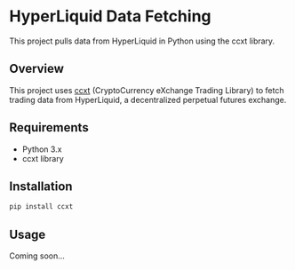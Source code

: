 # HyperLiquid Data Fetching

This project pulls data from HyperLiquid in Python using the ccxt library.

## Overview

This project uses [ccxt](https://github.com/ccxt/ccxt) (CryptoCurrency eXchange Trading Library) to fetch trading data from HyperLiquid, a decentralized perpetual futures exchange.

## Requirements

- Python 3.x
- ccxt library

## Installation

```bash
pip install ccxt
```

## Usage

Coming soon...
